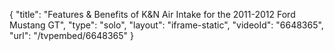 {
    "title": "Features & Benefits of K&N Air Intake for the 2011-2012 Ford Mustang GT",
    "type": "solo",
    "layout": "iframe-static",
    "videoId": "6648365",
    "url": "\/tvpembed\/6648365"
}